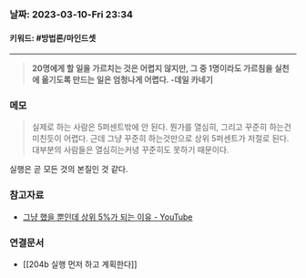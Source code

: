 ### 날짜:   2023-03-10-Fri 23:34
#### 키워드: #방법론/마인드셋 
-----
>**20명에게 할 일을 가르치는 것은 어렵지 않지만, 그 중 1명이라도 가르침을 실천에 옮기도록 만드는 일은 엄청나게 어렵다. -데일 카네기**

### 메모

>실제로 하는 사람은 5퍼센트밖에 안 된다. 
>뭔가를 열심히, 그리고 꾸준히 하는건 미친듯이 어렵다. 근데 그냥 꾸준히 하는것만으로 상위 5퍼센트가 저절로 된다. 대부분의 사람들은 열심히는커녕 꾸준히도 못하기 때문이다.

실행은 곧 모든 것의 본질인 것 같다.

### 참고자료
- [그냥 했을 뿐인데 상위 5%가 되는 이유 - YouTube](https://www.youtube.com/watch?v=WYzLyQ27_5o&t=528s)

### 연결문서
- [[204b 실행 먼저 하고 계획한다]]

 
